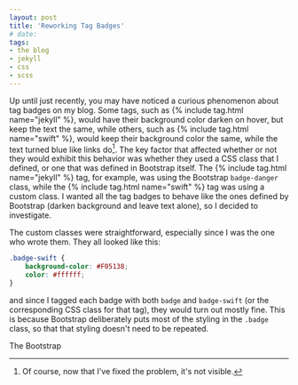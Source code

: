 ```yaml
---
layout: post
title: 'Reworking Tag Badges'
# date: 
tags:
- the blog
- jekyll
- css
- scss
---
```

Up until just recently, you may have noticed a curious phenomenon about tag badges on my blog. Some tags, such as {% include tag.html name="jekyll" %}, would have their background color darken on hover, but keep the text the same, while others, such as {% include tag.html name="swift" %}, would keep their background color the same, while the text turned blue like links do[^fixed]. The key factor that affected whether or not they would exhibit this behavior was whether they used a CSS class that I defined, or one that was defined in Bootstrap itself. The {% include tag.html name="jekyll" %} tag, for example, was using the Bootstrap `badge-danger` class, while the {% include tag.html name="swift" %} tag was using a custom class. I wanted all the tag badges to behave like the ones defined by Bootstrap (darken background and leave text alone), so I decided to investigate.

[^fixed]: Of course, now that I've fixed the problem, it's not visible.

The custom classes were straightforward, especially since I was the one who wrote them. They all looked like this:

```css
.badge-swift {
    background-color: #F05138;
    color: #ffffff;
}
```

and since I tagged each badge with both `badge` and `badge-swift` (or the corresponding CSS class for that tag), they would turn out mostly fine. This is because Bootstrap deliberately puts most of the styling in the `.badge` class, so that that styling doesn't need to be repeated.

The Bootstrap 
